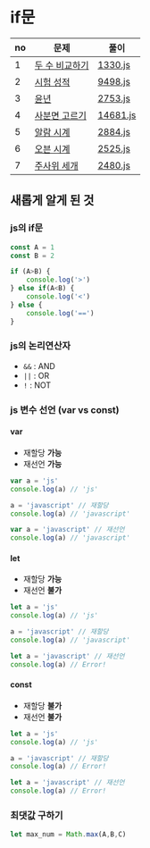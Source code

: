 # if문

|no|문제|풀이|
|---|----|----|
|1|[두 수 비교하기](https://www.acmicpc.net/problem/1330)|[1330.js](src/1330.js)|
|2|[시험 성적](https://www.acmicpc.net/problem/9498)|[9498.js](src/9498.js)|
|3|[윤년](https://www.acmicpc.net/problem/2753)|[2753.js](src/2753.js)|
|4|[사분면 고르기](https://www.acmicpc.net/problem/14681)|[14681.js](src/14681.js)|
|5|[알람 시계](https://www.acmicpc.net/problem/2884)|[2884.js](src/2884.js)|
|6|[오븐 시계](https://www.acmicpc.net/problem/2525)|[2525.js](src/2525.js)|
|7|[주사위 세개](https://www.acmicpc.net/problem/2480)|[2480.js](src/2480.js)|

## 새롭게 알게 된 것
### js의 if문

```javascript
const A = 1
const B = 2

if (A>B) {
    console.log('>')
} else if(A<B) {
    console.log('<')
} else {
    console.log('==')
}
```


### js의 논리연산자
- `&&` : AND
- `||` : OR
- `!` : NOT

### js 변수 선언 (var vs const)
#### var
- 재할당 **가능**
- 재선언 **가능**

```javascript
var a = 'js'
console.log(a) // 'js'

a = 'javascript' // 재할당
console.log(a) // 'javascript'

var a = 'javascript' // 재선언
console.log(a) // 'javascript'
```

#### let
- 재할당 **가능**
- 재선언 **불가**

```javascript
let a = 'js'
console.log(a) // 'js'

a = 'javascript' // 재할당
console.log(a) // 'javascript'

let a = 'javascript' // 재선언
console.log(a) // Error!
```

#### const
- 재할당 **불가**
- 재선언 **불가**

```javascript
let a = 'js'
console.log(a) // 'js'

a = 'javascript' // 재할당
console.log(a) // Error!

let a = 'javascript' // 재선언
console.log(a) // Error!
```

### 최댓값 구하기
```javascript
let max_num = Math.max(A,B,C)
```